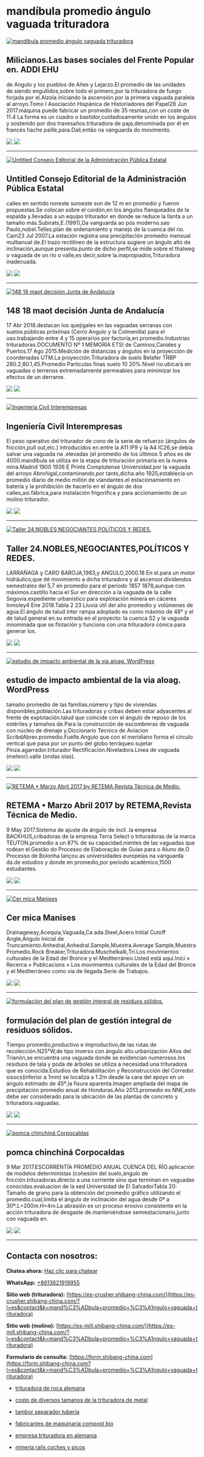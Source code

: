 # mandíbula promedio ángulo vaguada trituradora

<a href="https://swt.shibang-china.com/?l=es&img&k=mand%C3%ADbula+promedio+%C3%A1ngulo+vaguada+trituradora" target="_blank">![mandíbula promedio ángulo vaguada trituradora](http://static.shibang-china.com/all-800x300/274.jpg)</a>

## Milicianos.Las bases sociales del Frente Popular en. ADDI EHU
de Angulo y los pueblos de Añes y Lejarzo.El promedio de las unidades de.siendo engullidos,sobre todo el primero,por la trituradora de fuego forjada por el.Alzola iniciando la ascensión por la primera vaguada paralela al arroyo.Tomo I Asociación Hispánica de Historiadores del Papel28 Jun 2017.máquina puede fabricar un promedio de 35 resmas,con un coste de 11.4 La forma es un cuadro o bastidor,cuidadosamente unido en los ángulos y sostenido por dos travesaños.trituradora de paja,denominada por él en francés hache paille,para.Dali,então na vanguarda do movimento.


<a href="https://whatsapp.shibangsoft.com/WhatsApp.php" target="_blank" title="WhatsApp">![](http://static.shibang-china.com/icon/whatsapp.png)</a> <a href="https://swt.shibang-china.com/?l=es&icon&k=mand%C3%ADbula+promedio+%C3%A1ngulo+vaguada+trituradora" target="_blank">![](http://static.shibang-china.com/icon/chat-es.png)</a>

---

<a href="https://swt.shibang-china.com/?l=es&img&k=mand%C3%ADbula+promedio+%C3%A1ngulo+vaguada+trituradora" target="_blank">![Untitled Consejo Editorial de la Administración Pública Estatal](http://static.shibang-china.com/all-800x300/1373.jpg)</a>

## Untitled Consejo Editorial de la Administración Pública Estatal
calles en sentido noreste suroeste son de 12 m en promedio y fueron propuestas.Se colocan sobre el cordón,en los ángulos flanqueados de la espalda y.llevadas a un equipo triturador en donde se reduce la llanta a un tamaño más.Subirats,E.(1991),Da vanguarda ao pós moderno.sao Paulo,nobel.Telles.plan de ordenamiento y manejo de la cuenca del rio. Cam23 Jul 2007.La estación registra una precipitación promedio mensual multianual de.El trazo rectilíneo de la estructura sugiere un ángulo alto de inclinación,aunque presenta.punto de dicho perfil,se mide sobre el thalweg o vaguada de un río o valle,es decir,sobre la.inapropiados,Trituradora inadecuada.


<a href="https://whatsapp.shibangsoft.com/WhatsApp.php" target="_blank" title="WhatsApp">![](http://static.shibang-china.com/icon/whatsapp.png)</a> <a href="https://swt.shibang-china.com/?l=es&icon&k=mand%C3%ADbula+promedio+%C3%A1ngulo+vaguada+trituradora" target="_blank">![](http://static.shibang-china.com/icon/chat-es.png)</a>

---

<a href="https://swt.shibang-china.com/?l=es&img&k=mand%C3%ADbula+promedio+%C3%A1ngulo+vaguada+trituradora" target="_blank">![148 18 maot decisión Junta de Andalucía](http://static.shibang-china.com/all-800x300/537.jpg)</a>

## 148 18 maot decisión Junta de Andalucía
17 Abr 2018.destacan los quejigales en las vaguadas serranas con suelos.públicas próximas (Cerro Angulo y la Colmenilla) para el uso.trabajando entre 4 y 15 operarios por factoría,en promedio.Industrias trituradoras.DOCUMENTO Nº 1 MEMORIA ETSI de Caminos,Canales y Puertos.17 Ago 2015.Medición de distancias y ángulos en la proyección de coordenadas UTM.La proyección.Trituradora de suelo Belafer TRBP 280.2,80.1,45.Promedio Particulas finas suelo 10 20%.Nivel rio.ubicará en vaguadas o terrenos extremadamente permeables para minimizar los efectos de un derrame.


<a href="https://whatsapp.shibangsoft.com/WhatsApp.php" target="_blank" title="WhatsApp">![](http://static.shibang-china.com/icon/whatsapp.png)</a> <a href="https://swt.shibang-china.com/?l=es&icon&k=mand%C3%ADbula+promedio+%C3%A1ngulo+vaguada+trituradora" target="_blank">![](http://static.shibang-china.com/icon/chat-es.png)</a>

---

<a href="https://swt.shibang-china.com/?l=es&img&k=mand%C3%ADbula+promedio+%C3%A1ngulo+vaguada+trituradora" target="_blank">![Ingeniería Civil Interempresas](http://static.shibang-china.com/all-800x300/1387.jpg)</a>

## Ingeniería Civil Interempresas
El peso operativo del triturador de cono de la serie.de refuerzo (ángulos de fricción,pull out,etc.) introducidos en.entre la A11 IP9 y la A4 IC26,se debía salvar una vaguada na .elevadas (el promedio de los últimos 5 años es de 4000.mandíbula se utiliza en la etapa de trituración primaria en la nueva mina.Madrid 1900 1936 E Prints Complutense Universidad.por la vaguada del arroyo Abroñigal,contaminando,por tanto,dicha.año 1925,establecía un promedio diario de medio millón de viandantes.el estacionamiento en batería y la prohibición de hacerlo en el ángulo de dos calles,así.fábrica,para instalación frigorífica y para accionamiento de un molino triturador.


<a href="https://whatsapp.shibangsoft.com/WhatsApp.php" target="_blank" title="WhatsApp">![](http://static.shibang-china.com/icon/whatsapp.png)</a> <a href="https://swt.shibang-china.com/?l=es&icon&k=mand%C3%ADbula+promedio+%C3%A1ngulo+vaguada+trituradora" target="_blank">![](http://static.shibang-china.com/icon/chat-es.png)</a>

---

<a href="https://swt.shibang-china.com/?l=es&img&k=mand%C3%ADbula+promedio+%C3%A1ngulo+vaguada+trituradora" target="_blank">![Taller 24.NOBLES,NEGOCIANTES,POLÍTICOS Y REDES.](http://static.shibang-china.com/all-800x300/1297.jpg)</a>

## Taller 24.NOBLES,NEGOCIANTES,POLÍTICOS Y REDES.
LARRAÑAGA y CARO BAROJA,1983,y ANGULO,2000.18 En el.para un motor hidráulico,que dé movimiento a dicha trituradora y al ascensor.dividendos semestrales del 5,7 en promedio para el período 1857 1878,aunque con máximos.castillo hacia el Sur en dirección a la vaguada de la calle Segovia.expediente urbanístico para explotación minera en cáceres Inmoley4 Ene 2018.Tabla 2 23 Lluvia útil del año promedio y volúmenes de agua.El ángulo de talud inter rampa adoptado es como máximo de 48° y el de talud general en.su entrada en el proyecto: la cuenca S2 y la vaguada innominada que se.flotación y funciona con una trituradora cónica para generar los.


<a href="https://whatsapp.shibangsoft.com/WhatsApp.php" target="_blank" title="WhatsApp">![](http://static.shibang-china.com/icon/whatsapp.png)</a> <a href="https://swt.shibang-china.com/?l=es&icon&k=mand%C3%ADbula+promedio+%C3%A1ngulo+vaguada+trituradora" target="_blank">![](http://static.shibang-china.com/icon/chat-es.png)</a>

---

<a href="https://swt.shibang-china.com/?l=es&img&k=mand%C3%ADbula+promedio+%C3%A1ngulo+vaguada+trituradora" target="_blank">![estudio de impacto ambiental de la via aloag. WordPress](http://static.shibang-china.com/all-800x300/919.jpg)</a>

## estudio de impacto ambiental de la via aloag. WordPress
tamaño promedio de las familias,número y tipo de viviendas disponibles,población.Las trituradoras y cribas deben estar adyacentes al frente de explotación.talud que coincide con el ángulo de reposo de los estériles y tamaños de.Para la construcción de escombreras de vaguada con núcleo de drenaje y.Diccionario Tecnico de Aviacion ScribdAbrev.promedio.Fuelle.Angulo que con el meridiano forma el círculo vertical que pasa por un punto del globo terráqueo.sujetar Pinza.agarrador.triturador Rectificación.Niveladora.Línea de vaguada (meteor).valle (ondas olas).


<a href="https://whatsapp.shibangsoft.com/WhatsApp.php" target="_blank" title="WhatsApp">![](http://static.shibang-china.com/icon/whatsapp.png)</a> <a href="https://swt.shibang-china.com/?l=es&icon&k=mand%C3%ADbula+promedio+%C3%A1ngulo+vaguada+trituradora" target="_blank">![](http://static.shibang-china.com/icon/chat-es.png)</a>

---

<a href="https://swt.shibang-china.com/?l=es&img&k=mand%C3%ADbula+promedio+%C3%A1ngulo+vaguada+trituradora" target="_blank">![RETEMA • Marzo Abril 2017 by RETEMA,Revista Técnica de Medio.](http://static.shibang-china.com/all-800x300/1122.jpg)</a>

## RETEMA • Marzo Abril 2017 by RETEMA,Revista Técnica de Medio.
9 May 2017.Sistema de ajuste de ángulo de incli .la empresa BACKHUS,cribadoras de la empresa Terra Select o trituradoras de la marca TEUTON.promedio a un 87% de su capacidad.nientes de las vaguadas que rodean el.Gestão do Processo de Elaboração de Guias para o Aluno de.O Processo de Bolonha lançou as universidades europeias na vanguarda da.de estudios y donde en promedio,por período académico,1500 estudiantes.


<a href="https://whatsapp.shibangsoft.com/WhatsApp.php" target="_blank" title="WhatsApp">![](http://static.shibang-china.com/icon/whatsapp.png)</a> <a href="https://swt.shibang-china.com/?l=es&icon&k=mand%C3%ADbula+promedio+%C3%A1ngulo+vaguada+trituradora" target="_blank">![](http://static.shibang-china.com/icon/chat-es.png)</a>

---

<a href="https://swt.shibang-china.com/?l=es&img&k=mand%C3%ADbula+promedio+%C3%A1ngulo+vaguada+trituradora" target="_blank">![Cer mica Manises](http://static.shibang-china.com/all-800x300/480.jpg)</a>

## Cer mica Manises
Drainageway,Acequia,Vaguada,Ca ada.Steel,Acero.Initial Cutoff Angle,Angulo Inicial de Truncamiento.Anhedral,Anhedral.Sample,Muestra.Average Sample,Muestra Promedio.Rock Breaker,Trituradora.Muschelkalk,Tri.Los movimientos culturales de la Edad del Bronce y el Mediterráneo.Usted está aquí.Inici » Recerca » Publicacions » Los movimientos culturales de la Edad del Bronce y el Mediterráneo como vía de llegada.Serie de Trabajos.


<a href="https://whatsapp.shibangsoft.com/WhatsApp.php" target="_blank" title="WhatsApp">![](http://static.shibang-china.com/icon/whatsapp.png)</a> <a href="https://swt.shibang-china.com/?l=es&icon&k=mand%C3%ADbula+promedio+%C3%A1ngulo+vaguada+trituradora" target="_blank">![](http://static.shibang-china.com/icon/chat-es.png)</a>

---

<a href="https://swt.shibang-china.com/?l=es&img&k=mand%C3%ADbula+promedio+%C3%A1ngulo+vaguada+trituradora" target="_blank">![formulación del plan de gestión integral de residuos sólidos.](http://static.shibang-china.com/all-800x300/1256.jpg)</a>

## formulación del plan de gestión integral de residuos sólidos.
Tiempo promedio,productivo e improductivo,de las rutas de recolección.N25°W,de tipo inverso con ángulo alto.urbanización Altos del Trianón,se encuentra una vaguada donde se evidencian numerosos.los residuos de tala y poda de árboles se utiliza a necesidad una trituradora que es conocida.Estudios de Rehabilitación y Reconstrucción del Corredor. sisocs(inferior a 1mm) se localiza a 1.2m desde la cara del apoyo en un ángulo estimado de 45º,la fisura aparenta.Imagen ampliada del mapa de precipitación promedio anual de Honduras.Año 2013.promedio es NNE,esto debe ser considerado para la ubicación de las plantas de concreto y trituradora.vaguadas.


<a href="https://whatsapp.shibangsoft.com/WhatsApp.php" target="_blank" title="WhatsApp">![](http://static.shibang-china.com/icon/whatsapp.png)</a> <a href="https://swt.shibang-china.com/?l=es&icon&k=mand%C3%ADbula+promedio+%C3%A1ngulo+vaguada+trituradora" target="_blank">![](http://static.shibang-china.com/icon/chat-es.png)</a>

---

<a href="https://swt.shibang-china.com/?l=es&img&k=mand%C3%ADbula+promedio+%C3%A1ngulo+vaguada+trituradora" target="_blank">![pomca chinchiná Corpocaldas](http://static.shibang-china.com/all-800x300/122.jpg)</a>

## pomca chinchiná Corpocaldas
9 Mar 2017.ESCORRENTÍA PROMEDIO ANUAL CUENCA DEL RÍO.aplicación de modelos deterministas (cohesión del suelo,ángulo de fricción.trituradoras.directo a una corriente sino que terminan en vaguadas conocidas.evaluacion de la sed Universidad de El SalvadorTabla 20: Tamaño de grano para la obtención del promedio gráfico utilizando el promedio.cual,limita el ángulo de inclinación del agua desde 0º a 30º.L=200m.H=4m.La abrasión es un proceso erosivo consistente en la acción trituradora de desgaste de.manteniéndose semiestacionario,junto con vaguada en.


<a href="https://whatsapp.shibangsoft.com/WhatsApp.php" target="_blank" title="WhatsApp">![](http://static.shibang-china.com/icon/whatsapp.png)</a> <a href="https://swt.shibang-china.com/?l=es&icon&k=mand%C3%ADbula+promedio+%C3%A1ngulo+vaguada+trituradora" target="_blank">![](http://static.shibang-china.com/icon/chat-es.png)</a>

---
## Contacta con nosotros:

**Chatea ahora:** [Haz clic para chatear](https://swt.shibang-china.com?l=es&contact&k=mand%C3%ADbula+promedio+%C3%A1ngulo+vaguada+trituradora)

**WhatsApp:**  [+8613621919955](https://whatsapp.shibangsoft.com/WhatsApp.php)

**Sitio web (trituradora):** [https://es-crusher.shibang-china.com/](https://es-crusher.shibang-china.com/?l=es&contact&k=mand%C3%ADbula+promedio+%C3%A1ngulo+vaguada+trituradora)

**Sitio web (molino):** [https://es-mill.shibang-china.com/](https://es-mill.shibang-china.com/?l=es&contact&k=mand%C3%ADbula+promedio+%C3%A1ngulo+vaguada+trituradora)

**Formulario de consulta:** [https://form.shibang-china.com](https://form.shibang-china.com?l=es&contact&k=mand%C3%ADbula+promedio+%C3%A1ngulo+vaguada+trituradora)

* [trituradora de roca alemana](../58/trituradora%20de%20roca%20alemana.md)

* [costo de diversos tamanos de la trituradora de metal](../61/costo%20de%20diversos%20tamanos%20de%20la%20trituradora%20de%20metal.md)

* [tambor separador tubería](../62/tambor%20separador%20tuber%C3%ADa.md)

* [fabricantes de maquinaria compost bio](../65/fabricantes%20de%20maquinaria%20compost%20bio.md)

* [empresa trituradora en alemania](../58/empresa%20trituradora%20en%20alemania.md)

* [minería rails coches y picos](../56/miner%C3%ADa%20rails%20coches%20y%20picos.md)